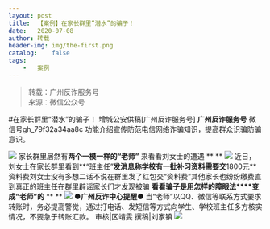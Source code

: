 ```yaml
---
layout:	post
title:	【案例】在家长群里“潜水”的骗子！
date:	2020-07-08
author:	转载
header-img:	img/the-first.png
catalog:	false
tags:
	-	案例
---
```


<blockquote><p>转载：广州反诈服务号<br>
来源：微信公众号</p></blockquote>

#在家长群里“潜水”的骗子！
增城公安供稿[广州反诈服务号]
**广州反诈服务号**
微信号gh_79f32a34aa8c
功能介绍宣传防范电信网络诈骗知识，提高群众识骗防骗意识。

![]({{site.baseurl}}/postimg/U80CvqU0rQoj28lia8ADCL5AW90zEfIuXVvccckuTvwAfNpzHBuiaRG7LQyt2AE7OveqdVGuAYJ67LY7Hsla8FJw.gif)
家长群里居然有**两个一模一样的“老师”**
来看看刘女士的遭遇
**
**
![]({{site.baseurl}}/postimg/U80CvqU0rQqictMJYVEFtHtXucyo3XVKTTkUPdzgicAFFR8VVZwo8Cw8ILwjPibKR3ziaB33V2dcCyUGsIxyzC2BfQ.png)
近日，刘女士在家长群里看到**“班主任”**发消息称学校有一批补习资料需要交**1800元**
资料费刘女士没有多想二话不说在群里发了红包交“资料费”其他家长也纷纷缴费直到真正的班主任在群里辟谣家长们才发现被骗
**看看骗子是用怎样的障眼法****变成“老师”的**
**
**
![]({{site.baseurl}}/postimg/U80CvqU0rQqictMJYVEFtHtXucyo3XVKTpNktghKudXiawjzdQSqZF1NIPAb6BYMbAYiasY5PWicc2Ce61mfn7zhiaA.jpeg)
**●****广州反诈中心提醒****●**
当“老师”以QQ、微信等联系方式要求转账时，务必提高警觉，通过打电话、发短信等方式向学生、学校班主任多方核实情况，不要急于转账汇款。
审核|区靖雯
撰稿|刘家镇
![]({{site.baseurl}}/postimg/U80CvqU0rQqictMJYVEFtHtXucyo3XVKTicXeQ7PLVFJX8r2MXGra9RKPibrWDuHsXCYp18IrXX9JykJsKcdHJkiaw.gif)
